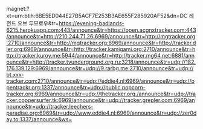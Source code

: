 magnet:?xt=urn:btih:6BE5ED044E27B5ACF7E253B3AE655F285920AF52&dn=DC 레전드 오브 투모로우&tr=https://evening-badlands-6215.herokuapp.com:443/announce&tr=https://open.acgnxtracker.com:443/announce&tr=http://210.244.71.26:6969/announce&tr=http://mgtracker.org:2710/announce&tr=http://mgtracker.org:6969/announce&tr=http://tracker.dler.org:6969/announce&tr=http://tracker.kamigami.org:2710/announce&tr=http://tracker.kuroy.me:5944/announce&tr=http://tracker.mg64.net:6881/announce&tr=http://tracker.tvunderground.org.ru:3218/announce&tr=udp://182.176.139.129:6969/announce&tr=udp://9.rarbg.me:2710/announce&tr=udp://bt.xxx-tracker.com:2710/announce&tr=udp://eddie4.nl:6969/announce&tr=udp://opentrackr.org:1337/announce&tr=udp://public.popcorn-tracker.org:6969/announce&tr=udp://thetracker.org./announce&tr=udp://tracker.coppersurfer.tk:6969/announce&tr=udp://tracker.grepler.com:6969/announce&tr=udp://tracker.leechers-paradise.org:6969&tr=udp://www.eddie4.nl:6969/announce&tr=udp://zer0day.to:1337/announce&ws=

